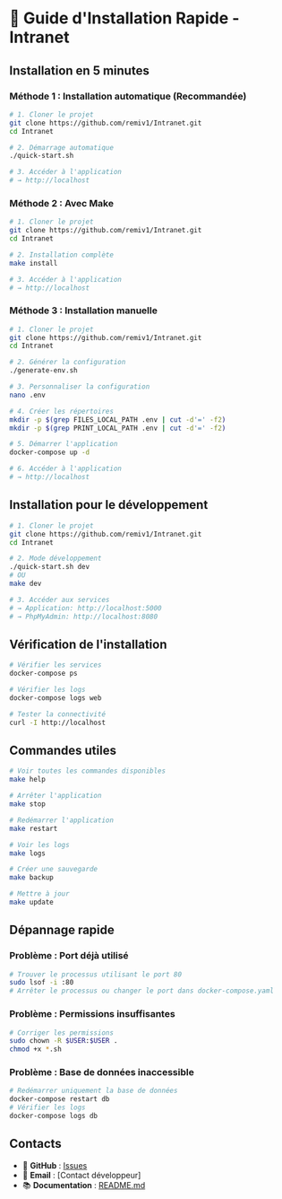 # 🚀 Guide d'Installation Rapide - Intranet

## Installation en 5 minutes

### Méthode 1 : Installation automatique (Recommandée)

```bash
# 1. Cloner le projet
git clone https://github.com/remiv1/Intranet.git
cd Intranet

# 2. Démarrage automatique
./quick-start.sh

# 3. Accéder à l'application
# → http://localhost
```

### Méthode 2 : Avec Make

```bash
# 1. Cloner le projet
git clone https://github.com/remiv1/Intranet.git
cd Intranet

# 2. Installation complète
make install

# 3. Accéder à l'application
# → http://localhost
```

### Méthode 3 : Installation manuelle

```bash
# 1. Cloner le projet
git clone https://github.com/remiv1/Intranet.git
cd Intranet

# 2. Générer la configuration
./generate-env.sh

# 3. Personnaliser la configuration
nano .env

# 4. Créer les répertoires
mkdir -p $(grep FILES_LOCAL_PATH .env | cut -d'=' -f2)
mkdir -p $(grep PRINT_LOCAL_PATH .env | cut -d'=' -f2)

# 5. Démarrer l'application
docker-compose up -d

# 6. Accéder à l'application
# → http://localhost
```

## Installation pour le développement

```bash
# 1. Cloner le projet
git clone https://github.com/remiv1/Intranet.git
cd Intranet

# 2. Mode développement
./quick-start.sh dev
# OU
make dev

# 3. Accéder aux services
# → Application: http://localhost:5000
# → PhpMyAdmin: http://localhost:8080
```

## Vérification de l'installation

```bash
# Vérifier les services
docker-compose ps

# Vérifier les logs
docker-compose logs web

# Tester la connectivité
curl -I http://localhost
```

## Commandes utiles

```bash
# Voir toutes les commandes disponibles
make help

# Arrêter l'application
make stop

# Redémarrer l'application
make restart

# Voir les logs
make logs

# Créer une sauvegarde
make backup

# Mettre à jour
make update
```

## Dépannage rapide

### Problème : Port déjà utilisé
```bash
# Trouver le processus utilisant le port 80
sudo lsof -i :80
# Arrêter le processus ou changer le port dans docker-compose.yaml
```

### Problème : Permissions insuffisantes
```bash
# Corriger les permissions
sudo chown -R $USER:$USER .
chmod +x *.sh
```

### Problème : Base de données inaccessible
```bash
# Redémarrer uniquement la base de données
docker-compose restart db
# Vérifier les logs
docker-compose logs db
```

## Contacts

- 🐙 **GitHub** : [Issues](https://github.com/remiv1/Intranet/issues)
- 📧 **Email** : [Contact développeur]
- 📚 **Documentation** : [README.md](README.md)

